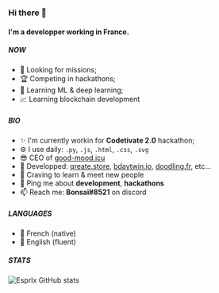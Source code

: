 ### Hi there 👋

#### I'm a developper working in France.

##### NOW

- 🔎 Looking for missions;
- 🏆 Competing in hackathons;
- 🤖 Learning ML & deep learning;
- 📈 Learning blockchain development

##### BIO

- ✨ I'm currently workin for **Codetivate 2.0** hackathon;
- ⚙️ I use daily: `.py`, `.js`, `.html`, `.css`, `.svg`
- 😎 CEO of [good-mood.icu](https://www.good-mood.icu)
- 💅 Developped: [qreate.store](https://www.qreate.store), [bdaytwin.io](https://bdaytwin.io), [doodling.fr](https://www.doodling.fr), etc…
- 🌱 Craving to learn & meet new people
- 💬 Ping me about **development**, **hackathons**
- 📫 Reach me: **Bonsaï#8521** on discord

##### LANGUAGES
- 🍷 French (native)
- 🍵 English (fluent)

##### STATS
![EsprIx GitHub stats](https://github-readme-stats.vercel.app/api?username=bonsainoodle&show_icons=true&theme=tokyonight)
